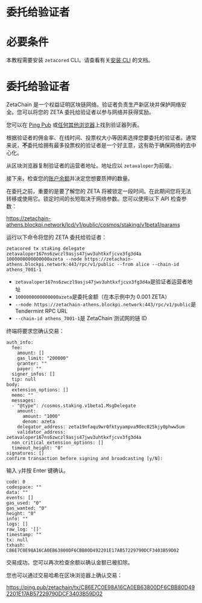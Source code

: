 # 委托给验证者

# 必要条件

本教程需要安装 `zetacored` CLI。请查看有关[安装 CLI](https://www.zetachain.com/docs/users/cli/setup) 的文档。

# 委托给验证者

ZetaChain 是一个权益证明区块链网络。验证者负责生产新区块并保护网络安全。您可以将您的 ZETA 委托给验证者以参与网络并获得奖励。

您可以在 [Ping Pub](https://ping.pub/zetachain/staking) 或[任何其他浏览器](https://www.zetachain.com/docs/about/services/)上找到验证器列表。

根据验证者的佣金率、在线时间、投票权大小等因素选择您要委托的验证者。通常来说，**不**委托给拥有最多投票权的验证者是一个好主意，这有助于确保网络的去中心化。

从区块浏览器复制验证者的运营者地址。地址应以 `zetavaloper`为前缀。

接下来，检查您的[账户余额](https://www.zetachain.com/docs/users/cli/balances)并决定您想要质押的数量。

在委托之前，重要的是要了解您的 ZETA 将被锁定一段时间。在此期间您将无法转移或使用它。锁定时间的长短取决于网络参数。您可以使用以下 API 检查参数：

https://zetachain-athens.blockpi.network/lcd/v1/public/cosmos/staking/v1beta1/params

运行以下命令将您的 ZETA 委托给验证者：

```shell
zetacored tx staking delegate zetavaloper167ns6zwczl9asjs47jwv3uhtkxfjcvx3fg3d4a 1000000000000000azeta --node https://zetachain-athens.blockpi.network:443/rpc/v1/public --from alice --chain-id athens_7001-1
```

- `zetavaloper167ns6zwczl9asjs47jwv3uhtkxfjcvx3fg3d4a`是验证者运营者地址
- `1000000000000000azeta`是委托金额（在本示例中为 0.001 ZETA）
- `--node https://zetachain-athens.blockpi.network:443/rpc/v1/public`是 Tendermint RPC URL
- `--chain-id athens_7001-1`是 ZetaChain 测试网的链 ID

终端将要求您确认交易：

```shel1
auth_info:
  fee:
    amount: []
    gas_limit: "200000"
    granter: ""
    payer: ""
  signer_infos: []
  tip: null
body:
  extension_options: []
  memo: ""
  messages:
  - "@type": /cosmos.staking.v1beta1.MsgDelegate
    amount:
      amount: "1000"
      denom: azeta
    delegator_address: zeta19nfaqu9wr0fktyyampva98ec025kjy0phww5um
    validator_address: zetavaloper167ns6zwczl9asjs47jwv3uhtkxfjcvx3fg3d4a
  non_critical_extension_options: []
  timeout_height: "0"
signatures: []
confirm transaction before signing and broadcasting [y/N]:
```

输入 `y`并按 Enter 键确认。

```shell
code: 0
codespace: ""
data: ""
events: []
gas_used: "0"
gas_wanted: "0"
height: "0"
info: ""
logs: []
raw_log: '[]'
timestamp: ""
tx: null
txhash: C86E7C0E98A16CA0EB63800DF6CBB80D492201E17AB57229790DCF3403B59D02
```

交易成功。您可以再次检查余额以确认金额已被扣除。

您也可以通过交易哈希在区块浏览器上确认交易：

https://ping.pub/zetachain/tx/C86E7C0E98A16CA0EB63800DF6CBB80D492201E17AB57229790DCF3403B59D02